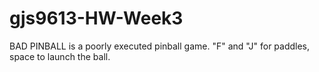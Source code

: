 # gjs9613-HW-Week3
BAD PINBALL is a poorly executed pinball game. "F" and "J" for paddles, space to launch the ball.

